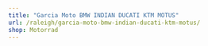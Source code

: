 ```yaml
---
title: "Garcia Moto BMW INDIAN DUCATI KTM MOTUS"
url: /raleigh/garcia-moto-bmw-indian-ducati-ktm-motus/
shop: Motorrad
---
```

